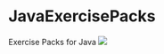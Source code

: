 # JavaExercisePacks
Exercise Packs for Java ![](https://img.shields.io/badge/Code-Java-informational?style=flat&logo=java)
